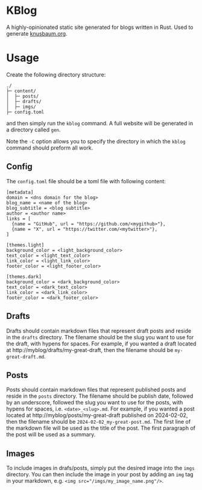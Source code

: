 # KBlog
A highly-opinionated static site generated for blogs written in Rust.
Used to generate [knusbaum.org](https://knusbaum.org).

# Usage
Create the following directory structure:
```
./
├─ content/
│  ├─ posts/
│  ├─ drafts/
│  ├─ imgs/
├─ config.toml
```
and then simply run the `kblog` command. A full website will be generated in a directory called `gen`.

Note the `-C` option allows you to specify the directory in which the `kblog` command should preform all work.

## Config
The `config.toml` file should be a toml file with following content:
```
[metadata]
domain = <dns domain for the blog>
blog_name = <name of the blog>
blog_subtitle = <blog subtitle>
author = <author name>
links = [
  {name = "GitHub", url = "https://github.com/<mygithub>"},
  {name = "X", url = "https://twitter.com/<mytwitter>"},
]

[themes.light]
background_color = <light_background_color>
text_color = <light_text_color>
link_color = <light_link_color>
footer_color = <light_footer_color>

[themes.dark]
background_color = <dark_background_color>
text_color = <dark_text_color>
link_color = <dark_link_color>
footer_color = <dark_footer_color>
```

## Drafts
Drafts should contain markdown files that represent draft posts and reside in the `drafts` directory.
The filename should be the slug you want to use for the draft, with hypens for spaces.
For example, if you wanted a draft located at http://myblog/drafts/my-great-draft, then the filename should be `my-great-draft.md`.

## Posts
Posts should contain markdown files that represent published posts and reside in the `posts` directory.
The filename should be publish date, followed by an underscore, followed the slug you want to use for the posts, with hypens for spaces, i.e. `<date>_<slug>.md`.
For example, if you wanted a post located at http://myblog/posts/my-great-draft published on 2024-02-02, then the filename should be `2024-02-02_my-great-post.md`.
The first line of the markdown file will be used as the title of the post.
The first paragraph of the post will be used as a summary.

## Images
To include images in drafs/posts, simply put the desired image into the `imgs` directory.
You can then include the image in your post by adding an `img` tag in your markdown, e.g. `<img src="/imgs/my_image_name.png"/>`.
